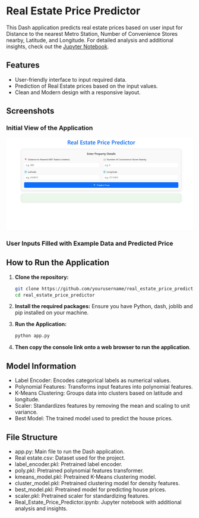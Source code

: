 # Real Estate Price Predictor

This Dash application predicts real estate prices based on user input for 
Distance to the nearest Metro Station, Number of Convenience Stores nearby, 
Latitude, and Longitude. For detailed analysis and additional insights, check out the 
[Jupyter Notebook](Real_Estate_Price_Prediction.ipynb).

## Features

- User-friendly interface to input required data.
- Prediction of Real Estate prices based on the input values.
- Clean and Modern design with a responsive layout.

## Screenshots

### Initial View of the Application
![Initial View](screenshots/initial_view.jpg)

### User Inputs Filled with Example Data and Predicted Price

## How to Run the Application

1. **Clone the repository:**
   ```bash
   git clone https://github.com/yourusername/real_estate_price_predictor.git
   cd real_estate_price_predictor

2. **Install the required packages:**
Ensure you have Python, dash, joblib and pip installed on your machine.

3. **Run the Application:**
   ```bash
   python app.py

4. **Then copy the console link onto a web browser to run the application**.

## Model Information ##
* Label Encoder: Encodes categorical labels as numerical values.
* Polynomial Features: Transforms input features into polynomial features.
* K-Means Clustering: Groups data into clusters based on latitude and longitude.
* Scaler: Standardizes features by removing the mean and scaling to unit variance.
* Best Model: The trained model used to predict the house prices.
  
## File Structure ##
* app.py: Main file to run the Dash application.
* Real estate.csv: Dataset used for the project.
* label_encoder.pkl: Pretrained label encoder.
* poly.pkl: Pretrained polynomial features transformer.
* kmeans_model.pkl: Pretrained K-Means clustering model.
* cluster_model.pkl: Pretrained clustering model for density features.
* best_model.pkl: Pretrained model for predicting house prices.
* scaler.pkl: Pretrained scaler for standardizing features.
* Real_Estate_Price_Predictor.ipynb: Jupyter notebook with additional analysis and insights.
